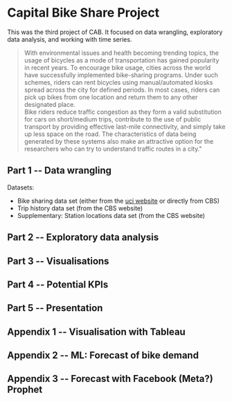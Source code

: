 # Capital Bike Share Project

This was the third project of CAB. It focused on data wrangling, exploratory data analysis, and working with time series.

>With environmental issues and health becoming trending topics, the usage of bicycles as a mode of transportation has gained popularity in recent years. To encourage bike usage, cities across the world have successfully implemented bike-sharing programs. Under such schemes, riders can rent bicycles using manual/automated kiosks spread across the city for defined periods. In most cases, riders can pick up bikes from one location and return them to any other designated place.<br />
>Bike riders reduce traffic congestion as they form a valid substitution for cars on short/medium trips, contribute to the use of public transport by providing effective last-mile connectivity, and simply take up less space on the road. The characteristics of data being generated by these systems also make an attractive option for the researchers who can try to understand traffic routes in a city." 



## Part 1 -- Data wrangling
Datasets:
* Bike sharing data set (either from the [uci website](https://archive.ics.uci.edu/ml/datasets/bike+sharing+dataset) or directly from CBS)
* Trip history data set (from the CBS website)
* Supplementary: Station locations data set (from the CBS website)

## Part 2 -- Exploratory data analysis

## Part 3 -- Visualisations

## Part 4 -- Potential KPIs

## Part 5 -- Presentation

## Appendix 1 -- Visualisation with Tableau

## Appendix 2 -- ML: Forecast of bike demand

## Appendix 3 -- Forecast with Facebook (Meta?) Prophet